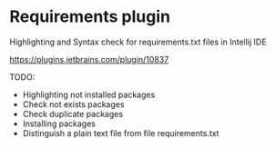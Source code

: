 # Requirements plugin

Highlighting and Syntax check for requirements.txt files in Intellij IDE

https://plugins.jetbrains.com/plugin/10837

TODO:
* Highlighting not installed packages
* Check not exists packages
* Check duplicate packages
* Installing packages
* Distinguish a plain text file from file requirements.txt
